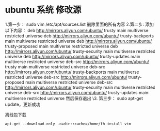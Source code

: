 # ubuntu 系统 修改源

1.第一步：
sudo vim /etc/apt/sources.list
删除里面的所有内容
2.第二步:
添加以下内容：
deb http://mirrors.aliyun.com/ubuntu/ trusty main multiverse restricted universe
deb http://mirrors.aliyun.com/ubuntu/ trusty-backports main multiverse restricted universe
deb http://mirrors.aliyun.com/ubuntu/ trusty-proposed main multiverse restricted universe
deb http://mirrors.aliyun.com/ubuntu/ trusty-security main multiverse restricted universe
deb http://mirrors.aliyun.com/ubuntu/ trusty-updates main multiverse restricted universe
deb-src http://mirrors.aliyun.com/ubuntu/ trusty main multiverse restricted universe
deb-src http://mirrors.aliyun.com/ubuntu/ trusty-backports main multiverse restricted universe
deb-src http://mirrors.aliyun.com/ubuntu/ trusty-proposed main multiverse restricted universe
deb-src http://mirrors.aliyun.com/ubuntu/ trusty-security main multiverse restricted universe
deb-src http://mirrors.aliyun.com/ubuntu/ trusty-updates main multiverse restricted universe
然后保存退出
\3. 第三步：
sudo apt-get update，更新成功





离线包下载

```shell
apt-get --download-only -o=dir::cache=/home/fh install vim
```


